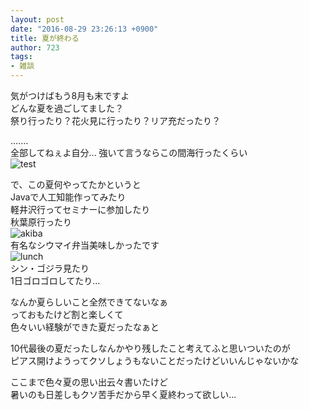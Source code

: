 ```yaml
---
layout: post
date: "2016-08-29 23:26:13 +0900"
title: 夏が終わる
author: 723
tags:
- 雑談
---
```


気がつけばもう8月も末ですよ  
どんな夏を過ごしてました？  
祭り行ったり？花火見に行ったり？リア充だったり？  
  
  
.......  
全部してねぇよ自分... 
強いて言うならこの間海行ったくらい  
![test]({{site.baseurl}}/images/2016-08-29-ocean.JPG)  
  
で、この夏何やってたかというと  
Javaで人工知能作ってみたり  
軽井沢行ってセミナーに参加したり  
秋葉原行ったり   
![akiba]({{site.baseurl}}/images/2016-08-29-akiba.JPG)  
有名なシウマイ弁当美味しかったです  
![lunch]({{site.baseurl}}/images/2016-08-29-lunchbox.JPG)   
シン・ゴジラ見たり   
1日ゴロゴロしてたり...  
  
なんか夏らしいこと全然できてないなぁ  
っておもたけど割と楽しくて	
色々いい経験ができた夏だったなぁと  
  
10代最後の夏だったしなんかやり残したこと考えてふと思いついたのが  
ピアス開けようってクソしょうもないことだったけどいいんじゃないかな  
  
ここまで色々夏の思い出云々書いたけど  
暑いのも日差しもクソ苦手だから早く夏終わって欲しい...  
  

